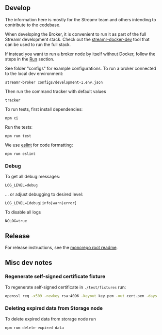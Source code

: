 
## Develop

The information here is mostly for the Streamr team and others intending to contribute to the codebase.

When developing the Broker, it is convenient to run it as part of the full Streamr development stack. Check out
the [streamr-docker-dev](https://github.com/streamr-dev/streamr-docker-dev) tool that can be used to run the full stack.

If instead you want to run a broker node by itself without Docker, follow the steps in the [Run](#run) section.

See folder "configs" for example configurations. To run a broker connected to the local dev environment:
```
streamr-broker configs/development-1.env.json
```
Then run the command tracker with default values
```
tracker
```

To run tests, first install dependencies:

    npm ci

Run the tests:

    npm run test

We use [eslint](https://github.com/eslint/eslint) for code formatting:

    npm run eslint

### Debug

To get all debug messages:

    LOG_LEVEL=debug

... or adjust debugging to desired level:

    LOG_LEVEL=[debug|info|warn|error]

To disable all logs

    NOLOG=true


## Release

For release instructions, see the [monorepo root readme](https://github.com/streamr-dev/network-monorepo/).

## Misc dev notes

### Regenerate self-signed certificate fixture
To regenerate self-signed certificate in `./test/fixtures` run:

```bash
openssl req -x509 -newkey rsa:4096 -keyout key.pem -out cert.pem -days 36500 -nodes -subj "/CN=localhost"
```

### Deleting expired data from Storage node
To delete expired data from storage node run

```
npm run delete-expired-data
```
